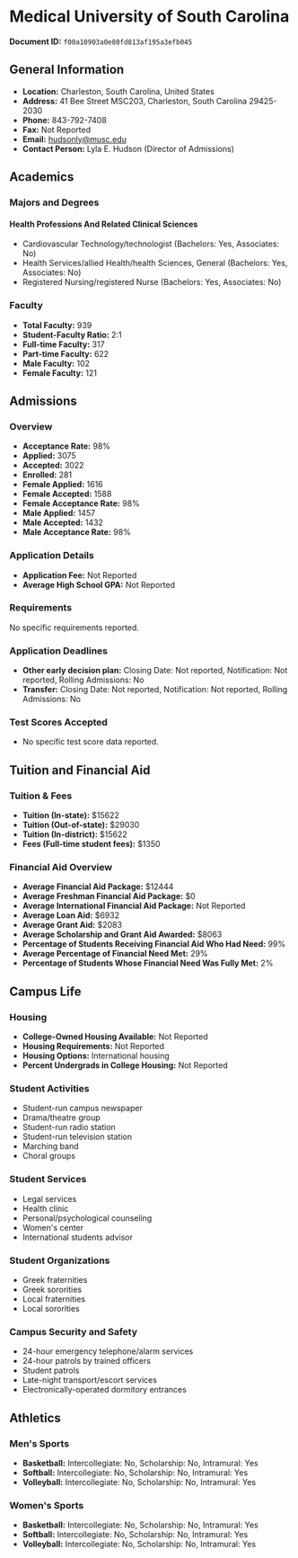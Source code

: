 # Medical University of South Carolina

**Document ID:** `f00a10903a0e80fd813af195a3efb045`

## General Information

- **Location:** Charleston, South Carolina, United States
- **Address:** 41 Bee Street MSC203, Charleston, South Carolina 29425-2030
- **Phone:** 843-792-7408
- **Fax:** Not Reported
- **Email:** hudsonly@musc.edu
- **Contact Person:** Lyla E. Hudson (Director of Admissions)

## Academics

### Majors and Degrees

#### Health Professions And Related Clinical Sciences

- Cardiovascular Technology/technologist (Bachelors: Yes, Associates: No)
- Health Services/allied Health/health Sciences, General (Bachelors: Yes, Associates: No)
- Registered Nursing/registered Nurse (Bachelors: Yes, Associates: No)

### Faculty

- **Total Faculty:** 939
- **Student-Faculty Ratio:** 2:1
- **Full-time Faculty:** 317
- **Part-time Faculty:** 622
- **Male Faculty:** 102
- **Female Faculty:** 121

## Admissions

### Overview

- **Acceptance Rate:** 98%
- **Applied:** 3075
- **Accepted:** 3022
- **Enrolled:** 281
- **Female Applied:** 1616
- **Female Accepted:** 1588
- **Female Acceptance Rate:** 98%
- **Male Applied:** 1457
- **Male Accepted:** 1432
- **Male Acceptance Rate:** 98%

### Application Details

- **Application Fee:** Not Reported
- **Average High School GPA:** Not Reported

### Requirements

No specific requirements reported.

### Application Deadlines

- **Other early decision plan:** Closing Date: Not reported, Notification: Not reported, Rolling Admissions: No
- **Transfer:** Closing Date: Not reported, Notification: Not reported, Rolling Admissions: No

### Test Scores Accepted

- No specific test score data reported.

## Tuition and Financial Aid

### Tuition & Fees

- **Tuition (In-state):** $15622
- **Tuition (Out-of-state):** $29030
- **Tuition (In-district):** $15622
- **Fees (Full-time student fees):** $1350

### Financial Aid Overview

- **Average Financial Aid Package:** $12444
- **Average Freshman Financial Aid Package:** $0
- **Average International Financial Aid Package:** Not Reported
- **Average Loan Aid:** $6932
- **Average Grant Aid:** $2083
- **Average Scholarship and Grant Aid Awarded:** $8063
- **Percentage of Students Receiving Financial Aid Who Had Need:** 99%
- **Average Percentage of Financial Need Met:** 29%
- **Percentage of Students Whose Financial Need Was Fully Met:** 2%

## Campus Life

### Housing

- **College-Owned Housing Available:** Not Reported
- **Housing Requirements:** Not Reported
- **Housing Options:** International housing
- **Percent Undergrads in College Housing:** Not Reported

### Student Activities

- Student-run campus newspaper
- Drama/theatre group
- Student-run radio station
- Student-run television station
- Marching band
- Choral groups

### Student Services

- Legal services
- Health clinic
- Personal/psychological counseling
- Women's center
- International students advisor

### Student Organizations

- Greek fraternities
- Greek sororities
- Local fraternities
- Local sororities

### Campus Security and Safety

- 24-hour emergency telephone/alarm services
- 24-hour patrols by trained officers
- Student patrols
- Late-night transport/escort services
- Electronically-operated dormitory entrances

## Athletics

### Men's Sports

- **Basketball:** Intercollegiate: No, Scholarship: No, Intramural: Yes
- **Softball:** Intercollegiate: No, Scholarship: No, Intramural: Yes
- **Volleyball:** Intercollegiate: No, Scholarship: No, Intramural: Yes

### Women's Sports

- **Basketball:** Intercollegiate: No, Scholarship: No, Intramural: Yes
- **Softball:** Intercollegiate: No, Scholarship: No, Intramural: Yes
- **Volleyball:** Intercollegiate: No, Scholarship: No, Intramural: Yes
